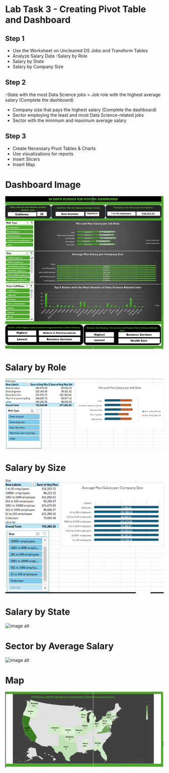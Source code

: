 # Lab Task 3 - Creating Pivot Table and Dashboard
## Step 1
- Use the Worksheet on Uncleaned DS Jobs and Transform Tables
- Analyze Salary Data
-Salary by Role
- Salary by State
- Salary by Company Size
## Step 2
-State with the most Data Science jobs
= Job role with the highest average salary (Complete the dashboard)
- Company size that pays the highest salary (Complete the dashboard)
- Sector employing the least and most Data Science-related jobs
- Sector with the minimum and maximum average salary
## Step 3
- Create Necessary Pivot Tables & Charts
- Use visualizations for reports
- Insert Slicers 
- Insert Map
# Dashboard Image
![image alt](https://github.com/Vmallari24-Hub/EDM-Portfolio/blob/8324b41f22ed28603f2e663bb05b004647a04180/Lab%20Task%203/image/Dashboard.PNG)
# Salary by Role
![image alt](https://github.com/Vmallari24-Hub/EDM-Portfolio/blob/18630b9338ad7ef038164b955a825f0ae751339f/Lab%20Task%203/image/Role%20Type.PNG)
# Salary by Size
![image alt](https://github.com/Vmallari24-Hub/EDM-Portfolio/blob/cf110c20924b4886825ead9fb5194727d25df476/Lab%20Task%203/image/Size.PNG)
# Salary by State
![image alt]()
# Sector by Average Salary
![image alt]()
# Map
![image alt](https://github.com/Vmallari24-Hub/EDM-Portfolio/blob/e42ab08c91ac7d2c2b9b7477f94cf4cf108b7f0a/Lab%20Task%203/image/Map.PNG)
